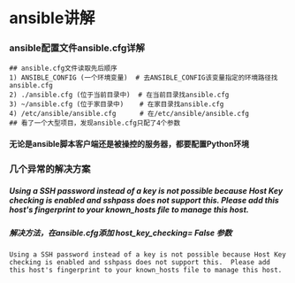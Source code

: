 # ansible讲解

### ansible配置文件ansible.cfg详解
```
## ansible.cfg文件读取先后顺序
1) ANSIBLE_CONFIG (一个环境变量)  # 去ANSIBLE_CONFIG该变量指定的环境路径找ansible.cfg
2) ./ansible.cfg (位于当前目录中)  # 在当前目录找ansible.cfg
3) ~/ansible.cfg (位于家目录中)    # 在家目录找ansible.cfg
4) /etc/ansible/ansible.cfg      # 在/etc/ansible/ansible.cfg
## 看了一个大型项目，发现ansible.cfg只配了4个参数
```

#### 无论是ansible脚本客户端还是被操控的服务器，都要配置Python环境


### 几个异常的解决方案

##### Using a SSH password instead of a key is not possible because Host Key checking is enabled and sshpass does not support this.  Please add this host's fingerprint to your known_hosts file to manage this host.
##### 解决方法，在ansible.cfg添加 host_key_checking= False 参数
```
Using a SSH password instead of a key is not possible because Host Key checking is enabled and sshpass does not support this.  Please add this host's fingerprint to your known_hosts file to manage this host.
```
